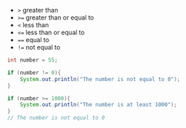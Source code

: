 - `>` greater than
- `>=` greater than or equal to
- `<` less than
- `<=` less than or equal to
- `==` equal to
- `!=` not equal to

```Java
int number = 55;

if (number != 0){
	System.out.println("The number is not equal to 0");
}

if (number >= 1000){
	System.out.println("The number is at least 1000");
}
// The number is not equal to 0
```

